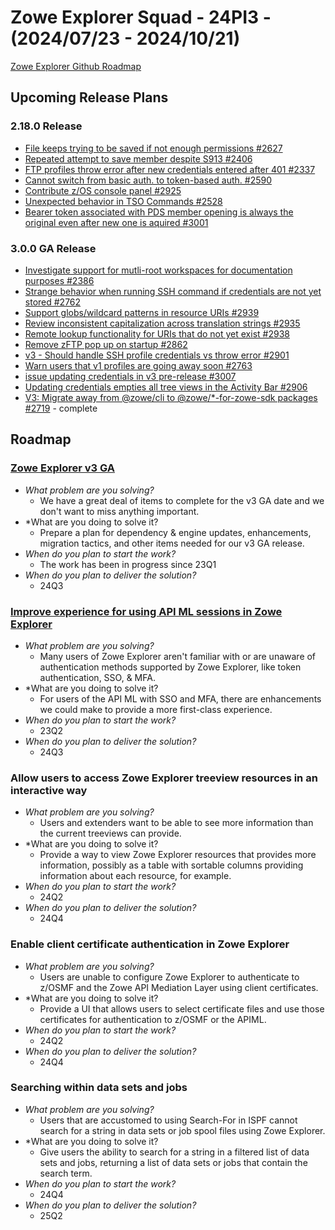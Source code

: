 # Zowe Explorer Squad - 24PI3 - (2024/07/23 - 2024/10/21)

[Zowe Explorer Github Roadmap](https://github.com/orgs/zowe/projects/15/views/9)

## Upcoming Release Plans 

### 2.18.0 Release

- [File keeps trying to be saved if not enough permissions #2627](https://github.com/zowe/zowe-explorer-vscode/issues/2627) 
- [Repeated attempt to save member despite S913 #2406](https://github.com/zowe/zowe-explorer-vscode/issues/2406)
- [FTP profiles throw error after new credentials entered after 401 #2337](https://github.com/zowe/zowe-explorer-vscode/issues/2337)  
- [Cannot switch from basic auth. to token-based auth. #2590](https://github.com/zowe/vscode-extension-for-zowe/issues/2590)
- [Contribute z/OS console panel #2925](https://github.com/zowe/zowe-explorer-vscode/pull/2925)
- [Unexpected behavior in TSO Commands #2528](https://github.com/zowe/zowe-explorer-vscode/issues/2528)
- [Bearer token associated with PDS member opening is always the original even after new one is aquired #3001](https://github.com/zowe/zowe-explorer-vscode/issues/3001)

### 3.0.0 GA Release

- [Investigate support for mutli-root workspaces for documentation purposes #2386](https://github.com/zowe/zowe-explorer-vscode/issues/2386)
- [Strange behavior when running SSH command if credentials are not yet stored #2762](https://github.com/zowe/zowe-explorer-vscode/issues/2762)
- [Support globs/wildcard patterns in resource URIs #2939](https://github.com/zowe/zowe-explorer-vscode/issues/2939)
- [Review inconsistent capitalization across translation strings #2935](https://github.com/zowe/zowe-explorer-vscode/issues/2935)
- [Remote lookup functionality for URIs that do not yet exist #2938](https://github.com/zowe/zowe-explorer-vscode/issues/2938)
- [Remove zFTP pop up on startup #2862](https://github.com/zowe/zowe-explorer-vscode/issues/2862)
- [v3 - Should handle SSH profile credentials vs throw error #2901](https://github.com/zowe/zowe-explorer-vscode/issues/2901)
- [Warn users that v1 profiles are going away soon #2763](https://github.com/zowe/zowe-explorer-vscode/issues/2763)
- [issue updating credentials in v3 pre-release #3007](https://github.com/zowe/zowe-explorer-vscode/issues/3007)
- [Updating credentials empties all tree views in the Activity Bar #2906](https://github.com/zowe/zowe-explorer-vscode/issues/2906)
- [V3: Migrate away from @zowe/cli to @zowe/*-for-zowe-sdk packages #2719](https://github.com/zowe/zowe-explorer-vscode/issues/2719) - complete



## Roadmap

### [Zowe Explorer v3 GA](https://github.com/zowe/zowe-explorer-vscode/milestone/119)

- *What problem are you solving?*
  -  We have a great deal of items to complete for the v3 GA date and we don't want to miss anything important.
- *What are you doing to solve it?
  - Prepare a plan for dependency & engine updates, enhancements, migration tactics, and other items needed for our v3 GA release.
- *When do you plan to start the work?*
  - The work has been in progress since 23Q1
- *When do you plan to deliver the solution?*
  - 24Q3
 
### [Improve experience for using API ML sessions in Zowe Explorer](https://github.com/zowe/vscode-extension-for-zowe/issues/2252)

- *What problem are you solving?*
  - Many users of Zowe Explorer aren't familiar with or are unaware of authentication methods supported by Zowe Explorer, like token authentication, SSO, & MFA. 
- *What are you doing to solve it?
  - For users of the API ML with SSO and MFA, there are enhancements we could make to provide a more first-class experience.
- *When do you plan to start the work?*
  - 23Q2
- *When do you plan to deliver the solution?*
  - 24Q3
 
### Allow users to access Zowe Explorer treeview resources in an interactive way

- *What problem are you solving?*
  - Users and extenders want to be able to see more information than the current treeviews can provide.
- *What are you doing to solve it?
  - Provide a way to view Zowe Explorer resources that provides more information, possibly as a table with sortable columns providing information about each resource, for example.
- *When do you plan to start the work?*
  - 24Q2
- *When do you plan to deliver the solution?*
  - 24Q4

### Enable client certificate authentication in Zowe Explorer

- *What problem are you solving?*
  - Users are unable to configure Zowe Explorer to authenticate to z/OSMF and the Zowe API Mediation Layer using client certificates.
- *What are you doing to solve it?
  - Provide a UI that allows users to select certificate files and use those certificates for authentication to z/OSMF or the APIML.
- *When do you plan to start the work?*
  - 24Q2
- *When do you plan to deliver the solution?*
  - 24Q4

### Searching within data sets and jobs

- *What problem are you solving?*
  - Users that are accustomed to using Search-For in ISPF cannot search for a string in data sets or job spool files using Zowe Explorer.
- *What are you doing to solve it?
  - Give users the ability to search for a string in a filtered list of data sets and jobs, returning a list of data sets or jobs that contain the search term.
- *When do you plan to start the work?*
  - 24Q4
- *When do you plan to deliver the solution?*
  - 25Q2
